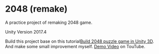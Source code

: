 # 2048 (remake)  
A practice project of remaking 2048 game.  
  
Unity Version 2017.4   
  
Build this project base on this tutorial[Build 2048 puzzle game in Unity 3D](https://www.youtube.com/playlist?list=PL0cspzamL7Y6nOxSlxEfdoOTARXV67gHb).  
And make some small improvement myself.
[Demo Video](https://youtu.be/ezpWMoKuafA) on TouTube.


